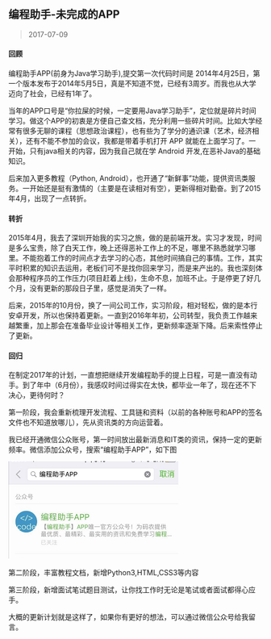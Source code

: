 编程助手-未完成的APP
--------
> 2017-07-09

#### 回顾

编程助手APP(前身为Java学习助手),提交第一次代码时间是 2014年4月25日，第一个版本发布于2014年5月5日，真是不知道不觉，已经有3周岁。而我也从大学迈向了社会，已经有1年了。

当年的APP口号是“你拉屎的时候，一定要用Java学习助手”，定位就是碎片时间学习。做这个APP的初衷是方便自己查文档，充分利用一些碎片时间。比如大学经常有很多无聊的课程（思想政治课程），也有些为了学分的通识课（艺术，经济相关），还有不能不参加的会议，我都是带着手机打开 APP 就能在上面学习了。一开始，只有java相关的内容，因为我自己就在学 Android 开发,在恶补Java的基础知识。

后来加入更多教程（Python, Android），也开通了“新鲜事”功能，提供资讯类服务。一开始还是挺有激情的（主要是在读相对有空），更新得相对勤奋。到了2015年4月，出现了一点转折。

#### 转折

2015年4月，我去了深圳开始我的实习之旅，做的是前端开发。实习才发现，时间是多么宝贵，除了白天工作，晚上还得恶补工作上的不足，哪里不熟悉就学习哪里。不能抱着工作的时间点才去学习的心态，其他时间搞自己的事情。工作，其实平时积累的知识去运用，老板们可不是找你回来学习，而是来产出的。我也深刻体会那种程序员的工作压力(项目赶着上线)，生命不息，加班不止。于是停更了好几个月，没有更新的那段日子里，感觉是消失了一样。

后来，2015年的10月份，换了一间公司工作，实习阶段，相对轻松，做的是本行安卓开发，所以也保持着更新。一直到2016年年初，公司转型，我负责工作越来越繁重，加上那会在准备毕业设计等相关工作，更新频率逐渐下降。后来索性停止了更新。

#### 回归

在制定2017年的计划，一直想把继续开发编程助手的提上日程，可是一直没有动手。到了年中（6月份），我感叹时间过得实在太快，都毕业一年了，现在还不下决心，更待何时？

第一阶段，我会重新梳理开发流程、工具链和资料（以前的各种账号和APP的签名文件也不知道放哪儿），先从资讯类的方向运营着。

我已经开通微信公众账号，第一时间放出最新消息和IT类的资讯，保持一定的更新频率。微信添加公众号，搜索“编程助手APP”，如下图

![编程助手AP](./img/01.png)

第二阶段，丰富教程文档，新增Python3,HTML,CSS3等内容

第三阶段，新增面试笔试题目测试，让你找工作时无论是笔试或者面试都得心应手。

大概的更新计划就是这样了，如果你有更好的想法，可以通过微信公众号给我留言。





